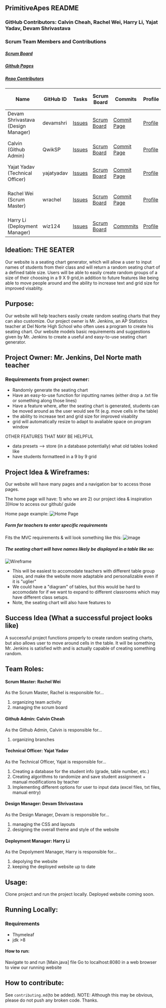 ## PrimitiveApes README

### GitHub Contributors: Calvin Cheah, Rachel Wei, Harry Li, Yajat Yadav, Devam Shrivastava

### Scrum Team Members and Contributions
##### [Scrum Board](https://github.com/wrachel/PrimitiveApes/projects/2) 
##### [Github Pages](https://wrachel.github.io/PrimitiveApes/)
##### [Repo Contributors](https://github.com/wrachel/PrimitiveApes/graphs/contributors) 

| Name            | GitHub ID | Tasks | Scrum Board | Commits | Profile | Individual Repl.it | Individual Repo Page | Individual Git Pages |
| --------------- | --------- | ----- | ----------- | ------- | ------- | ------------------ | ---------------------- | -------------------- |
Devam Shrivastava (Design Manager) | devamshri | [Issues](https://github.com/wrachel/PrimitiveApes/projects/2?card_filter_query=assignee%3Adevamshri) | [Scrum Board](https://github.com/wrachel/PrimitiveApes/projects/2?card_filter_query=assignee%3Adevamshri) | [Commit Page](https://github.com/wrachel/PrimitiveApes/commits?author=devamshri)| [Profile](https://github.com/devamshri) | [Repl](https://replit.com/@D3vIs4G0d/Tri3DevamChallenges) & [INDIVIDUAL GITHUB PAGES](https://github.com/devamshri/Tri_3_Devam_Challenges/) |
Calvin (Github Admin) | QwikSP | [Issues](https://github.com/wrachel/PrimitiveApes/projects/2?card_filter_query=assignee%3Aqwiksp) | [Scrum Board](https://github.com/yajatyadav/intellijs/projects/1?card_filter_query=assignee%3A1855387) | [Commit Page](https://github.com/wrachel/PrimitiveApes/commits?author=QwikSP) | [Profile](https://github.com/QwikSP) | [Repl](https://replit.com/@Qwiks/CSATri3#Main.java) | [Indvidual Repo](https://github.com/QwikSP/CSA-Tri-3) | [Git pages repo](https://github.com/QwikSP/QwikSP.github.io) [link to Git pages](qwiksp.github.io) |
Yajat Yadav (Technical Officer) | yajatyadav | [Issues](https://github.com/wrachel/PrimitiveApes/labels/Yajat%20Yadav) | [Scrum Board](https://github.com/wrachel/PrimitiveApes/projects/2?card_filter_query=assignee%3Ayajatyadav) | [Commit Page](https://github.com/wrachel/PrimitiveApes/commits?author=yajatyadav) | [Profile](https://github.com/yajatyadav) | [Add Repl]() & [Github Page](https://yajatyadav.github.io/Yajat_Challenges/)|
Rachel Wei (Scrum Master) | wrachel | [Issues](https://github.com/wrachel/PrimitiveApes/issues?q=assignee%3Awrachel) | [Scrum Board](https://github.com/wrachel/PrimitiveApes/projects/2?card_filter_query=assignee%3Awrachel) | [Commit Page](https://github.com/wrachel/PrimitiveApes/commits?author=wrachel) | [Profile](https://github.com/wrachel/PrimitiveApes/commits?author=wrachel) | [INDIVIDUAL Repl](https://replit.com/@RachelWei1/Data-Structures-Indiv#Main.java) & [INDIVIDUAL GITHUB PAGES](https://wrachel.github.io/tri3Individual/) |
Harry Li (Deployment Manager) | wiz124 | [Issues](https://github.com/yajatyadav/intellijs/issues/assigned/macddmac) | [Scrum Board](https://github.com/yajatyadav/intellijs/projects/1?card_filter_query=assignee%3Amacddmac) | [Commmits](https://github.com/yajatyadav/intellijs/commits?author=wiz124) | [Profile](https://github.com/wiz124) | [Repl](https://replit.com/@HarryLi11/individual#.replit) [jekyll](https://wiz124.github.io/individual/) |


## Ideation: THE SEATER 
Our website is a seating chart generator, which will allow a user to input names of students from their class and will return a random seating chart of a defined table size. Users will be able to easily create random groups of a size of their choosing in a 9 X 9 grid,in addition to future features like being able to move people around and the ability to increase text and grid size for improved visablity. 

## Purpose:
Our website will help teachers easily create random seating charts that they can also customize. Our project owner is Mr. Jenkins, an AP Statistics teacher at Del Norte High School who often uses a program to create his seating chart. Our website models basic requirements and suggestions given by Mr. Jenkins to create a useful and easy-to-use seating chart generator. 

## Project Owner: Mr. Jenkins, Del Norte math teacher

### Requirements from project owner:
* Randomly generate the seating chart
* Have an easy-to-use function for inputting names (either drop a .txt file or something along those lines)
* Have a feature where, after the seating chart is generated, students can be moved around as the user would see fit (e.g. move cells in the table)
* the ability to increase text and grid size for improved visablity
* grid will automatically resize to adapt to avaliable space on program window

OTHER FEATURES THAT MAY BE HELPFUL
* data presets --> store (in a database potentially) what old tables looked like 
* have students formatteed in a 9 by 9 grid


## Project Idea & Wireframes:

Our website will have many pages and a navigation bar to access those pages.

The home page will have: 1) who we are       2) our project idea & inspiration     3)How to access our github/ guide

Home page example:
![Home Page](https://user-images.githubusercontent.com/40574565/157780123-ac5e6886-6f5c-4720-9def-595de35d1a04.png)

##### Form for teachers to enter specific requirements
Fits the MVC requirements & will look something like this: 
![image](https://user-images.githubusercontent.com/40574565/157780850-ff6eaabb-3362-40e0-8381-f889e46ac0ad.png)


##### The seating chart will have names likely  be displayed in a table like so:
![Wireframe](https://user-images.githubusercontent.com/40574565/157778515-ca146e92-d57d-4f29-892b-785428cdd2e3.jpeg)
* This will be easiest to accomodate teachers with different table group sizes, and make the website more adaptable and personalizable even if it is "uglier"
* We could have a "diagram" of tables, but this would be hard to accomodate for if we want to expand to different classrooms which may have different class setups.
* Note, the seating chart will also have features to 

## Success Idea (What a successful project looks like)
A successful project functions properly to create random seating charts, but also allows user to move around cells in the table. It will be something Mr. Jenkins is satisfied with and is actually capable of creating something random. 

## Team Roles:
#### Scrum Master: Rachel Wei
As the Scrum Master, Rachel is responsible for...
1. organizing team activity
2. managing the scrum board
#### Github Admin: Calvin Cheah
As the Github Admin, Calvin is responsible for...
1. organizing branches
#### Technical Officer: Yajat Yadav
As the Technical Officer, Yajat is responsible for...
1. Creating a database for the student info (grade, table number, etc.)
2. Creating algorithms to randomize and save student assignment + manual modifications by teacher
4. Implementing different options for user to input data (excel files, txt files, manual entry)
#### Design Manager: Devam Shrivastava
As the Design Manager, Devam is responsible for...
1. managing the CSS and layouts
2. designing the overall theme and style of the website
#### Deployment Manager: Harry Li
As the Depolyment Manager, Harry is responsible for...
1. depolying the website
2. keeping the deployed website up to date

## Usage:
Clone project and run the project locally. Deployed website coming soon.

## Running Locally:
### Requirements
* Thymeleaf
* jdk >8
#### How to run:
Navigate to and run [Main.java] file 
Go to localhost:8080 in a web browser to view our running website

## How to contribute: 
See `contributing.md`(to be added).
NOTE: Although this may be obvious, please do not push any broken code. Thanks. 

